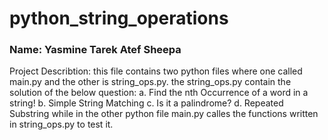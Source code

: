 # python_string_operations
### Name: Yasmine Tarek Atef Sheepa
Project Describtion: this file contains two python files where one called main.py and the other is string_ops.py.
the string_ops.py contain the solution of the below question:
                a.	Find the nth Occurrence of a word in a string!
                b.	Simple String Matching
                c.	Is it a palindrome?
                d.	Repeated Substring 
while in the other python file main.py calles the functions written in string_ops.py to test it.
